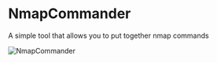 # NmapCommander
A simple tool that allows you to put together nmap commands

![NmapCommander](https://github.com/user-attachments/assets/aaf7b104-a5d2-47b8-903e-c1ef6ab6a89a)
